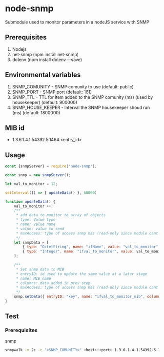# node-snmp
Submodule used to monitor parameters in a nodeJS service with SNMP

## Prerequisites
1. Nodejs
2. net-snmp (npm install net-snmp)
3. dotenv (npm install dotenv --save)

## Environmental variables
1. SNMP_COMUNITY - SNMP comunity to use (default: public)
2. SNMP_PORT - SNMP port (default: 161)
3. SNMP_TTL - TTL for item added to the SNMP comunity (ms) (used by housekeeper) (default: 900000)
4. SNMP_HOUSE_KEEPER - Interval the SNMP housekeeper shoud run (ms) (default: 1800000)

## MIB id 
* 1.3.6.1.4.1.54392.5.1464.<entry_id>

## Usage 
```js
const {snmpServer} = require('node-snmp');

const snmp = new snmpServer();

let val_to_monitor = 12;

setInterval(() => { updateData() }, 60000)

function updateData() {
    val_to_monitor ++;
    /**
     * add data to monitor to array of objects
     * type: Value type
     * name: value name 
     * value: value to send
     * maxAccess: type of access snmp has (read-only since module cant write back to nodejs a.t.m.)
     */
    let snmpData = [
        { type: "OctetString", name: "ifName", value: "val_to_monitor", maxAccess: "read-only" },
        { type: "Integer", name: "ifval_to_monitor", value: val_to_monitor, maxAccess: "read-only" }
    ];

    /**
     * Set snmp data to MIB
     * entryID: id used to update the same value at a later stage
     * name: MIB name
     * columns: data added in prev step
     * maxAccess: type of access snmp has (read-only since module cant write back to nodejs a.t.m.)
     */
    snmp.setData({ entryID: "key", name: "ifval_to_monitor_mib", columns: snmpData, maxAccess: "read-only" });
}
```

## Test 
### Prerequisites
snmp

```bash
snmpwalk -v 2c -c "<SNMP_COMUNITY>" <host>:<port> 1.3.6.1.4.1.54392.5.1464
```